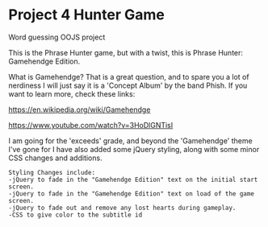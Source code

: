 # Project 4 Hunter Game
 Word guessing OOJS project


This is the Phrase Hunter game, but with a twist, this is Phrase Hunter: Gamehendge Edition. 

What is Gamehendge? That is a great question, and to spare you a lot of nerdiness I will just say it is a 'Concept Album' by the band Phish. If you want to learn more, check these links:

https://en.wikipedia.org/wiki/Gamehendge

https://www.youtube.com/watch?v=3HoDlGNTisI

I am going for the 'exceeds' grade, and beyond the 'Gamehendge' theme I've gone for I have also added some jQuery styling, along with some minor CSS changes and additions.
    
    Styling Changes include:
    -jQuery to fade in the "Gamehendge Edition" text on the initial start screen.
    -jQuery to fade in the "Gamehendge Edition" text on load of the game screen.
    -jQuery to fade out and remove any lost hearts during gameplay.
    -CSS to give color to the subtitle id